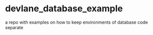 # devlane_database_example
a repo with examples on how to keep environments of database code separate
